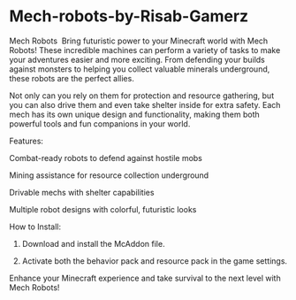 # Mech-robots-by-Risab-Gamerz
Mech Robots  
Bring futuristic power to your Minecraft world with Mech Robots! These incredible machines can perform a variety of tasks to make your adventures easier and more exciting. From defending your builds against monsters to helping you collect valuable minerals underground, these robots are the perfect allies.

Not only can you rely on them for protection and resource gathering, but you can also drive them and even take shelter inside for extra safety. Each mech has its own unique design and functionality, making them both powerful tools and fun companions in your world.

Features:

Combat-ready robots to defend against hostile mobs

Mining assistance for resource collection underground

Drivable mechs with shelter capabilities

Multiple robot designs with colorful, futuristic looks





How to Install:

1. Download and install the McAddon file.


2. Activate both the behavior pack and resource pack in the game settings.



Enhance your Minecraft experience and take survival to the next level with Mech Robots!
